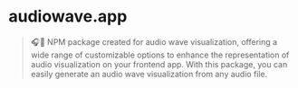 # audiowave.app
> 🎧🌊 NPM package created for audio wave visualization, offering a wide range of customizable options to enhance the representation of audio visualization on your frontend app. With this package, you can easily generate an audio wave visualization from any audio file.
